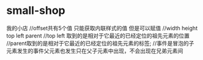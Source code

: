 # small-shop
我的小店
//offset共有5个值 只能获取内联样式的值 但是可以赋值
//width height top left parent
//top left 取到的是相对于它最近的已经定位的祖先元素的位置
//parent取到的是相对于它最近的已经定位的祖先元素的标签;
//事件是冒泡的子元素发生的事件父元素也发生只在父子元素中出现，不会出现在兄弟元素间